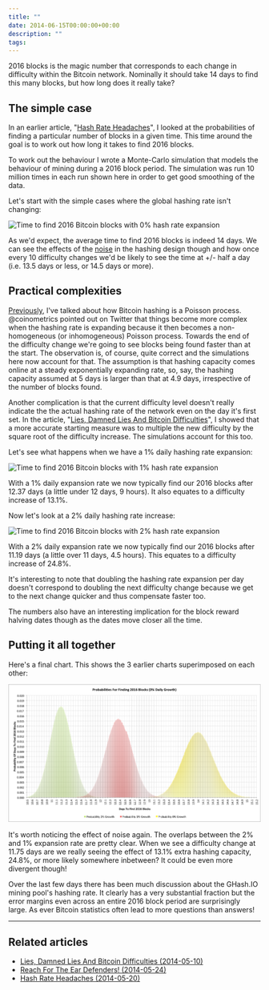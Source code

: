 ```yaml
---
title: ""
date: 2014-06-15T00:00:00+00:00
description: ""
tags: 
---
```

2016 blocks is the magic number that corresponds to each change in
difficulty within the Bitcoin network. Nominally it should take 14 days
to find this many blocks, but how long does it really take?

## The simple case

In an earlier article, "[Hash Rate Headaches](index.php?option=com_content&view=article&id=27:hash-rate-headaches&catid=8:analysis&Itemid=110)", I
looked at the probabilities of finding a particular number of blocks in
a given time. This time around the goal is to work out how long it takes
to find 2016 blocks.

To work out the behaviour I wrote a Monte-Carlo simulation that models
the behaviour of mining during a 2016 block period. The simulation was
run 10 million times in each run shown here in order to get good
smoothing of the data.

Let's start with the simple cases where the global hashing rate isn't
changing:

![Time to find 2016 Bitcoin blocks with 0% hash rate expansion](./20140615/find2016_0.png)

As we'd expect, the average time to find 2016 blocks is indeed 14 days.
We can see the effects of the
[noise](index.php?option=com_content&view=article&id=28:reach-for-the-ear-defenders&catid=8:analysis&Itemid=110)
in the hashing design though and how once every 10 difficulty changes
we'd be likely to see the time at +/- half a day (i.e. 13.5 days or
less, or 14.5 days or more).

## Practical complexities

[Previously](index.php?option=com_content&view=article&id=27:hash-rate-headaches&catid=8:analysis&Itemid=110),
I've talked about how Bitcoin hashing is a Poisson process.
\@coinometrics pointed out on Twitter that things become more complex
when the hashing rate is expanding because it then becomes a
non-homogeneous (or inhomogeneous) Poisson process. Towards the end of
the difficulty change we're going to see blocks being found faster than
at the start. The observation is, of course, quite correct and the
simulations here now account for that. The assumption is that hashing
capacity comes online at a steady exponentially expanding rate, so, say,
the hashing capacity assumed at 5 days is larger than that at 4.9 days,
irrespective of the number of blocks found.

Another complication is that the current difficulty level doesn't
really indicate the the actual hashing rate of the network even on the
day it's first set. In the article, "[Lies, Damned Lies And Bitcoin Difficulties](index.php?option=com_content&view=article&id=29:lies-damned-lies-and-bitcoin-difficulties&catid=8:analysis&Itemid=110)",
I showed that a more accurate starting measure was to multiple the new
difficulty by the square root of the difficulty increase. The
simulations account for this too.

Let's see what happens when we have a 1% daily hashing rate expansion:

![Time to find 2016 Bitcoin blocks with 1% hash rate
expansion](./find2016_1.png)

With a 1% daily expansion rate we now typically find our 2016 blocks
after 12.37 days (a little under 12 days, 9 hours). It also equates to a
difficulty increase of 13.1%.

Now let's look at a 2% daily hashing rate increase:

![Time to find 2016 Bitcoin blocks with 2% hash rate
expansion](./find2016_2.png)

With a 2% daily expansion rate we now typically find our 2016 blocks
after 11.19 days (a little over 11 days, 4.5 hours). This equates to a
difficulty increase of 24.8%.

It's interesting to note that doubling the hashing rate expansion per
day doesn't correspond to doubling the next difficulty change because
we get to the next change quicker and thus compensate faster too.

The numbers also have an interesting implication for the block reward
halving dates though as the dates move closer all the time.

## Putting it all together

Here's a final chart. This shows the 3 earlier charts superimposed on
each other:

![Time to find 2016 Bitcoin blocks with 0%, 1% and 2% hash rate expansions](./find2016_combined.png)

It's worth noticing the effect of noise again. The overlaps between the
2% and 1% expansion rate are pretty clear. When we see a difficulty
change at 11.75 days are we really seeing the effect of 13.1% extra
hashing capacity, 24.8%, or more likely somewhere inbetween? It could be
even more divergent though!

Over the last few days there has been much discussion about the GHash.IO
mining pool's hashing rate. It clearly has a very substantial fraction
but the error margins even across an entire 2016 block period are
surprisingly large. As ever Bitcoin statistics often lead to more
questions than answers!

------------------------------------------------------------------------

## Related articles

- [Lies, Damned Lies And Bitcoin Difficulties (2014-05-10)](index.php?option=com_content&view=article&id=29:lies-damned-lies-and-bitcoin-difficulties&catid=8:analysis&Itemid=110)
- [Reach For The Ear Defenders! (2014-05-24)](index.php?option=com_content&view=article&id=28:reach-for-the-ear-defenders&catid=8:analysis&Itemid=110)
- [Hash Rate Headaches (2014-05-20)](index.php?option=com_content&view=article&id=27:hash-rate-headaches&catid=8:analysis&Itemid=110)
